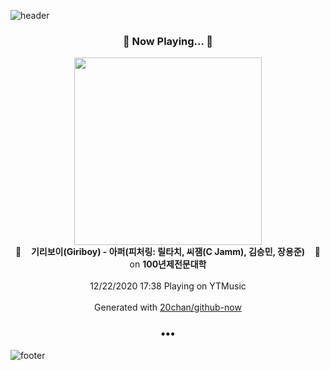 ![header](https://capsule-render.vercel.app/api?type=wave&height=170&section=header&text=Hi.%20I'm%20SHIFT&fontColor=090707&fontAlignX=45&fontAlignY=65&fontSize=100)

<h3 align="center">🎵 Now Playing... 🎵</h3>
<p align="center">
  <a href="https://music.youtube.com/channel/UCMRvw9TUJB5m32YPrxLu7ag">
    <img width="300" src="https://lh3.googleusercontent.com/XAYtmYDUhTHP8OYsTCWcAP7Lc5ONv1s4wIciqhVIVm-fEmvvpdCv7ArLnGQ0ImXd77j-WW1WabCQsiAytA">
  </a>
  <br>
  🎵&nbsp&nbsp&nbsp <b>기리보이(Giriboy) - 아퍼(피처링: 릴타치, 씨잼(C Jamm), 김승민, 장용준)</b> &nbsp&nbsp&nbsp🎵
  <br>
  on <b>100년제전문대학</b>
  
  <br />
  <br />
  12/22/2020 17:38 Playing on YTMusic
  <br />
  <br />
  Generated with <a href="https://github.com/20chan/github-now">20chan/github-now</a>
</p>

<h3 align="center">•••</h3>

![footer](https://capsule-render.vercel.app/api?type=wave&height=150&section=footer)
